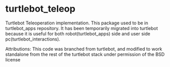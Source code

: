 turtlebot_teleop
================

Turtlebot Teleoperation implementation. 
This package used to be in turtlebot_apps repository. It has been temporarily migrated into turtlebot 
because it is useful for both robot(turtlebot_apps) side and user side pc(turtlebot_interactions). 

Attributions: This code was branched from turtlebot, and modified to work standalone from the rest of the turtlebot stack under permission of the BSD license
